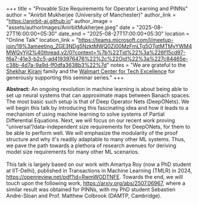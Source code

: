 +++
title = "Provable Size Requirements for Operator Learning and PINNs"
author = "Anirbit Mukherjee (University of Manchester)"
author_link = "https://anirbit-ai.github.io"
author_image = "assets/authorImages/AnirbitMukherjee.jpeg"
date = "2025-08-27T16:00:00+05:30"
date_end = "2025-08-27T17:00:00+05:30"
location = "Online Talk"
location_link = "https://teams.microsoft.com/l/meetup-join/19%3ameeting_ZGE3NDg5NzktMWQ0Zi00MzFmLTg5OTgtMTMyYWM4MWQyYjI2%40thread.v2/0?context=%7b%22Tid%22%3a%226f15cd97-f6a7-41e3-b2c5-ad4193976476%22%2c%22Oid%22%3a%227c84465e-c38b-4d7a-9a9d-ff0dfa3638b3%22%7d"
notes = "We are grateful to the <a href = "https://www.accel.com/people/shekhar-kirani" target= "_blank">Shekhar Kirani</a> family and the <a href = "https://www.csa.iisc.ac.in/cfe-walmart/" target= "_blank">Walmart Center for Tech Excellence</a> for generously supporting this seminar series."
+++

<b>Abstract:</b>
An ongoing revolution in machine learning is about being able to set up neural systems that can approximate maps between Banach spaces. The most basic such setup is that of Deep Operator Nets (DeepONets). We will begin this talk by introducing this fascinating idea and how it leads to a mechanism of using machine learning to solve systems of Partial Differential Equations. Next, we will focus on our recent work proving “universal”/data-independent size requirements for DeepONets, for them to be able to perform well. We will emphasize the modularity of the proof structure and why it's readily adaptable to many other ML systems. Thus, we pave the path towards a plethora of research avenues for deriving model size requirements for many other ML scenarios.
<br><br>
This talk is largely based on our work with Amartya Roy (now a PhD student at IIT-Delhi), published in Transactions in Machine Learning (TMLR) in 2024, <a href="https://openreview.net/pdf?id=RwmWODTNFE" target="_blank">https://openreview.net/pdf?id=RwmWODTNFE</a>. Towards the end, we will touch upon the following work, <a href="https://arxiv.org/abs/2507.06967" target="_blank">https://arxiv.org/abs/2507.06967</a>, where a similar result was obtained for PINNs, with my PhD student Sebastien Andre-Sloan and Prof. Matthew Colbrook (DAMTP, Cambridge).